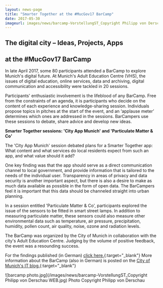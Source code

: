 ```yaml
---
layout: news-page
title: "Smarter Together at the #MucGov17 BarCamp"
date: 2017-05-30
imageurl: images/news/barcamp-VorstellungST_Copyright Philipp von Derschau WEB.jpg
---
```


<div class="multiline">
<h2><span class="ornament-news">The digital city – Ideas, Projects, Apps</span></h2>
<h2><span class="ornament-news">at the #MucGov17 BarCamp</span></h2>
</div>

In late April 2017, some 80 participants attended a BarCamp to explore Munich's digital future. At Munich's Adult Education Centre (VHS), the issues of digital education, online services, data and archiving, digital communication and accessibility were tackled in 20 sessions.

Participants' enthusiastic involvement is the lifeblood of any BarCamp. Free from the constraints of an agenda, it is participants who decide on the content of each experience and knowledge-sharing session. Individuals propose topics in pitches at the start of the event, and an ‘applause meter’ determines which ones are addressed in the sessions. BarCampers use these sessions to debate, share advice and develop new ideas.

**Smarter Together sessions: 'City App Munich' and 'Particulate Matter & Co'**

The 'City App Munich' session debated plans for a Smarter Together app: What content and what services do local residents expect from such an app, and what value should it add?

One key finding was that the app should serve as a direct communication channel to local government, and provide information that is tailored to the needs of the individual user. Transparency in areas of privacy and data security is another important aspect, but there is also a desire to make as much data available as possible in the form of open data. The BarCampers feel it is important that this data should be channeled straight into urban planning.

In a session entitled 'Particulate Matter & Co', participants explored the issue of the sensors to be fitted in smart street lamps. In addition to measuring particulate matter, these sensors could also measure other environmental data such as temperature, air pressure, precipitation, humidity, pollen count, air quality, noise, ozone and radiation levels.

The BarCamp was organized by the City of Munich in collaboration with the city's Adult Education Centre. Judging by the volume of positive feedback, the event was a resounding success.

For the findings published (in German) [click here.](https://zumpad.zum.de/p/mucgov17){:target="_blank"} More information about the BarCamp (also in German) is posted on the [City of Munich's IT blog.](https://www.it-muenchen-blog.de/index.php/ideen-fuer-die-digitale-verwaltung-auf-dem-barcamp-mucgov17/){:target="_blank"}

![barcamp photo.jpg](/images/news/barcamp-VorstellungST_Copyright Philipp von Derschau WEB.jpg)
Photo Copyright Philipp von Derschau
